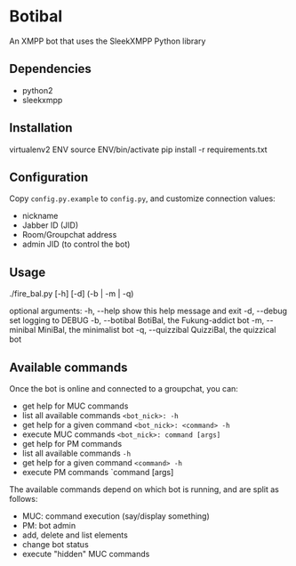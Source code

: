# Botibal

An XMPP bot that uses the SleekXMPP Python library

## Dependencies
* python2
* sleekxmpp

## Installation
virtualenv2 ENV
source ENV/bin/activate
pip install -r requirements.txt

## Configuration
Copy `config.py.example` to `config.py`, and customize connection values:
* nickname
* Jabber ID (JID)
* Room/Groupchat address
* admin JID (to control the bot)

## Usage
./fire_bal.py  [-h] [-d] (-b | -m | -q)

optional arguments:
  -h, --help       show this help message and exit
  -d, --debug      set logging to DEBUG
  -b, --botibal    BotiBal, the Fukung-addict bot
  -m, --minibal    MiniBal, the minimalist bot
  -q, --quizzibal  QuizziBal, the quizzical bot

## Available commands
Once the bot is online and connected to a groupchat, you can:
* get help for MUC commands
 * list all available commands
   `<bot_nick>: -h`
 * get help for a given command
   `<bot_nick>: <command> -h`
* execute MUC commands
  `<bot_nick>: command [args]`
* get help for PM commands
 * list all available commands
  `-h`
 * get help for a given command
   `<command> -h`
* execute PM commands
  `command [args]

The available commands depend on which bot is running, and are split as follows:
* MUC: command execution (say/display something)
* PM: bot admin
 * add, delete and list elements
 * change bot status
 * execute "hidden" MUC commands
